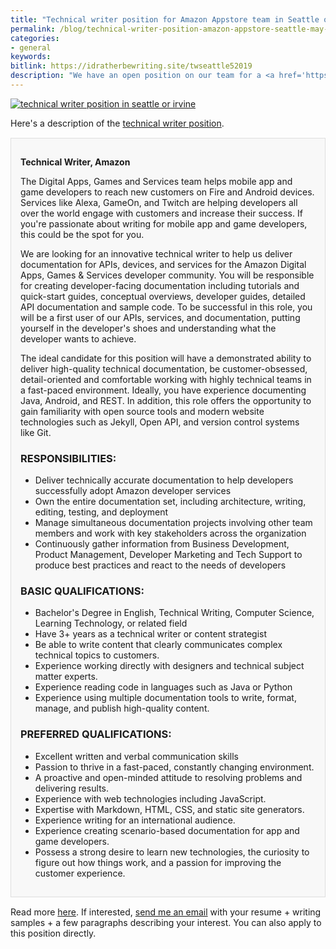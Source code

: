 ```yaml
---
title: "Technical writer position for Amazon Appstore team in Seattle or Irvine"
permalink: /blog/technical-writer-position-amazon-appstore-seattle-may-2019/
categories:
- general
keywords:
bitlink: https://idratherbewriting.site/twseattle52019
description: "We have an open position on our team for a <a href='https://www.amazon.jobs/en/jobs/854945/technical-writer'>technical writer in Seattle or Irvine</a>. This position is more of a mid-level rather than a senior-level, and the person will be documenting details around the app submission process with the Amazon Appstore. Contact me if you're interested."
---
```


<a href="https://www.amazon.jobs/en/jobs/854945/technical-writer"><img src="https://s3.us-west-1.wasabisys.com/idbwmedia.com/images/technical-writer-amazon-seattle.png" alt="technical writer position in seattle or irvine"/></a>

Here's a description of the [technical writer position](https://www.amazon.jobs/en/jobs/854945/technical-writer).

<div style="background-color: #f8f8f8; border: 1px solid #dedede; padding: 15px; margin: 15px 0px;">
<p><b>Technical Writer, Amazon</b></p>
<p>The Digital Apps, Games and Services team helps mobile app and game developers to reach new customers on Fire and Android devices. Services like Alexa, GameOn, and Twitch are helping developers all over the world engage with customers and increase their success. If you're passionate about writing for mobile app and game developers, this could be the spot for you.</p>
<p>We are looking for an innovative technical writer to help us deliver documentation for APIs, devices, and services for the Amazon Digital Apps, Games & Services developer community. You will be responsible for creating developer-facing documentation including tutorials and quick-start guides, conceptual overviews, developer guides, detailed API documentation and sample code. To be successful in this role, you will be a first user of our APIs, services, and documentation, putting yourself in the developer's shoes and understanding what the developer wants to achieve.</p>
<p>The ideal candidate for this position will have a demonstrated ability to deliver high-quality technical documentation, be customer-obsessed, detail-oriented and comfortable working with highly technical teams in a fast-paced environment. Ideally, you have experience documenting Java, Android, and REST. In addition, this role offers the opportunity to gain familiarity with open source tools and modern website technologies such as Jekyll, Open API, and version control systems like Git.</p>
<h3>RESPONSIBILITIES:</h3>
<ul>
<li>Deliver technically accurate documentation to help developers successfully adopt Amazon developer services</li>
<li>Own the entire documentation set, including architecture, writing, editing, testing, and deployment</li>
<li>Manage simultaneous documentation projects involving other team members and work with key stakeholders across the organization</li>
<li>Continuously gather information from Business Development, Product Management, Developer Marketing and Tech Support to produce best practices and react to the needs of developers</li>
</ul>
<h3>BASIC QUALIFICATIONS:</h3>
<ul>
<li>Bachelor's Degree in English, Technical Writing, Computer Science, Learning Technology, or related field</li>
<li>Have 3+ years as a technical writer or content strategist</li>
<li>Be able to write content that clearly communicates complex technical topics to customers.</li>
<li>Experience working directly with designers and technical subject matter experts.</li>
<li>Experience reading code in languages such as Java or Python</li>
<li>Experience using multiple documentation tools to write, format, manage, and publish high-quality content.</li>
</ul>
<h3>PREFERRED QUALIFICATIONS:</h3>
<ul>
<li>Excellent written and verbal communication skills</li>
<li>Passion to thrive in a fast-paced, constantly changing environment.</li>
<li>A proactive and open-minded attitude to resolving problems and delivering results.</li>
<li>Experience with web technologies including JavaScript.</li>
<li>Expertise with Markdown, HTML, CSS, and static site generators.</li>
<li>Experience writing for an international audience.</li>
<li>Experience creating scenario-based documentation for app and game developers.</li>
<li>Possess a strong desire to learn new technologies, the curiosity to figure out how things work, and a passion for improving the customer experience.</li>
</ul>
</div>

Read more [here](https://www.amazon.jobs/en/jobs/854945/technical-writer). If interested, [send me an email](/contact/) with your resume + writing samples + a few paragraphs describing your interest. You can also apply to this position directly.
